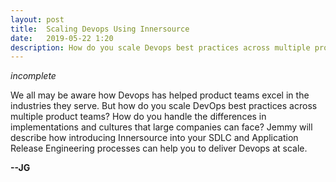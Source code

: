```yaml
---
layout: post
title:  Scaling Devops Using Innersource
date:   2019-05-22 1:20
description: How do you scale Devops best practices across multiple product teams and maintain consistency and reliability of your tooling, automation, and culture? Innersource is more supportable in the long run and can help give teams the flexibility they need to succeed in releasing code that built/tested/deployed consistently.
---
```

_incomplete_

We all may be aware how Devops has helped product teams excel in the industries they serve. But how do you scale DevOps best practices across multiple product teams? How do you handle the differences in implementations and cultures that large companies can face? Jemmy will describe how introducing Innersource into your SDLC and Application Release Engineering processes can help you to deliver Devops at scale.

<strong>--JG</strong>
